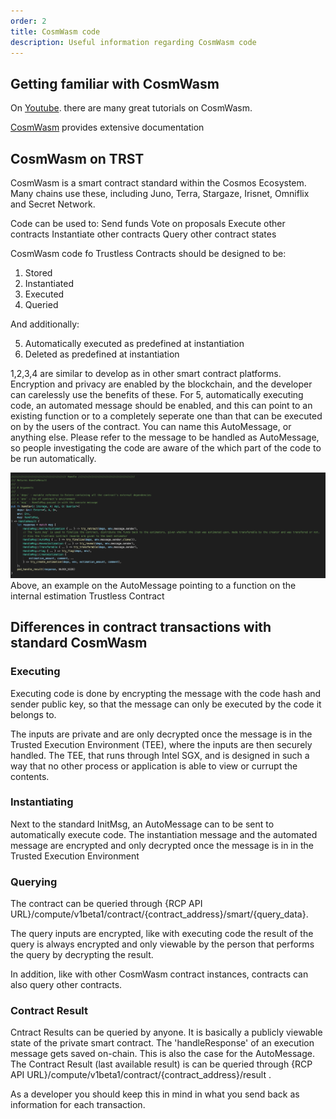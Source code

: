 ```yaml
---
order: 2
title: CosmWasm code
description: Useful information regarding CosmWasm code
---
```


## Getting familiar with CosmWasm
On [Youtube](https://www.youtube.com/results?sp=mAEB&search_query=CosmWasm). there are many great tutorials on CosmWasm. 

[CosmWasm](https://docs.cosmwasm.com/docs/1.0/) provides extensive documentation


## CosmWasm on TRST
CosmWasm is a smart contract standard within the Cosmos Ecosystem. Many chains use these, including Juno, Terra, Stargaze, Irisnet, Omniflix and Secret Network. 

Code can be used to:
Send funds
Vote on proposals
Execute other contracts
Instantiate other contracts
Query other contract states


CosmWasm code fo Trustless Contracts should be designed to be:
1) Stored
2) Instantiated 
3) Executed
4) Queried

And additionally:

5) Automatically executed as predefined at instantiation 
6) Deleted as predefined at instantiation 

1,2,3,4 are similar to develop as in other smart contract platforms. Encryption and privacy are enabled by the blockchain, and the developer can carelessly use the benefits of these.
For 5, automatically executing code, an automated message should be enabled, and this can point to an existing function or to a completely seperate one than that can be executed on by the users of the contract.
You can name this AutoMessage, or anything else. Please refer to the message to be handled as AutoMessage, so people investigating the code are aware of the which part of the code to be run automatically.


![Example auto_msg on internal estimation contract](./auto_msg_example.png)
Above, an example on the AutoMessage pointing to a function on the internal estimation Trustless Contract

## Differences in contract transactions with standard CosmWasm

### Executing 
Executing code is done by encrypting the message with the code hash and sender public key, so that the message can only be executed by the code it belongs to. 

The inputs are private and are only decrypted once the message is in the Trusted Execution Environment (TEE), where the inputs are then securely handled. The TEE, that runs through Intel SGX, and is designed in such a way that no other process or application is able to view or currupt the contents.

### Instantiating 
Next to the standard InitMsg, an AutoMessage can to be sent to automatically execute code. 
The instantiation message and the automated message are encrypted and only decrypted once the message is in in the Trusted Execution Environment 

### Querying 
The contract can be queried through {RCP API URL}/compute/v1beta1/contract/{contract_address}/smart/{query_data}. 

The query inputs are encrypted, like with executing code
the result of the query is always encrypted and only viewable by the person that performs the query by decrypting the result.

In addition, like with other CosmWasm contract instances, contracts can also query other contracts.

### Contract Result
Cntract Results can be queried by anyone. It is basically a publicly viewable state of the private smart contract. The 'handleResponse' of an execution message gets saved on-chain. This is also the case for the AutoMessage. The Contract Result (last available result) is can be queried through {RCP API URL}/compute/v1beta1/contract/{contract_address}/result . 

As a developer you should keep this in mind in what you send back as information for each transaction.


